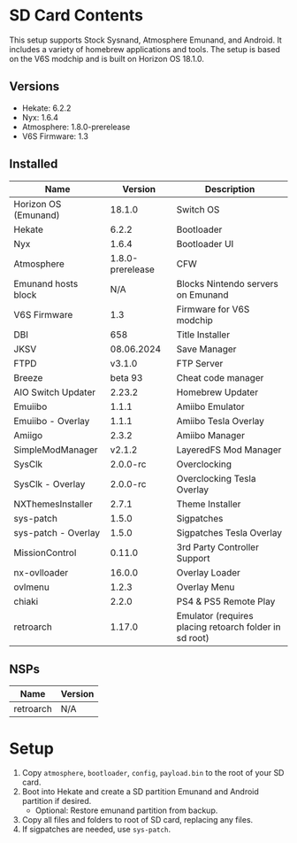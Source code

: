 # SD Card Contents 
This setup supports Stock Sysnand, Atmosphere Emunand, and Android. It includes a variety of homebrew applications and tools. The setup is based on the V6S modchip and is built on Horizon OS 18.1.0.

## Versions
- Hekate: 6.2.2
- Nyx: 1.6.4
- Atmosphere: 1.8.0-prerelease
- V6S Firmware: 1.3

## Installed
| Name | Version | Description |
| ---- | ------- | ----------- |
| Horizon OS (Emunand) | 18.1.0 | Switch OS |
| Hekate | 6.2.2 | Bootloader |
| Nyx | 1.6.4 | Bootloader UI |
| Atmosphere | 1.8.0-prerelease | CFW |
| Emunand hosts block | N/A | Blocks Nintendo servers on Emunand |
| V6S Firmware | 1.3 | Firmware for V6S modchip |
| DBI | 658 | Title Installer |
| JKSV | 08.06.2024 | Save Manager |
| FTPD | v3.1.0 | FTP Server |
| Breeze | beta 93 | Cheat code manager |
| AIO Switch Updater | 2.23.2 | Homebrew Updater |
| Emuiibo | 1.1.1 | Amiibo Emulator |
| Emuiibo - Overlay | 1.1.1 | Amiibo Tesla Overlay |
| Amiigo | 2.3.2 | Amiibo Manager |
| SimpleModManager | v2.1.2 | LayeredFS Mod Manager |
| SysClk | 2.0.0-rc | Overclocking |
| SysClk - Overlay | 2.0.0-rc | Overclocking Tesla Overlay |
| NXThemesInstaller | 2.7.1 | Theme Installer |
| sys-patch | 1.5.0 | Sigpatches |
| sys-patch - Overlay | 1.5.0 | Sigpatches Tesla Overlay |
| MissionControl | 0.11.0 | 3rd Party Controller Support |
| nx-ovlloader | 16.0.0 | Overlay Loader |
| ovlmenu | 1.2.3 | Overlay Menu |
| chiaki | 2.2.0 | PS4 & PS5 Remote Play |
| retroarch | 1.17.0 | Emulator (requires placing retoarch folder in sd root) |

## NSPs
| Name | Version |
| ---- | ------- |
| retroarch | N/A |

# Setup
1. Copy `atmosphere`, `bootloader`, `config`, `payload.bin` to the root of your SD card.
2. Boot into Hekate and create a SD partition Emunand and Android partition if desired.
    - Optional: Restore emunand partition from backup.
3. Copy all files and folders to root of SD card, replacing any files.
4. If sigpatches are needed, use `sys-patch`.
